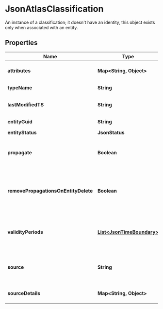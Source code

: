 

# JsonAtlasClassification

An instance of a classification; it doesn't have an identity, this object exists only when associated with an entity.
## Properties

Name | Type | Description | Notes
------------ | ------------- | ------------- | -------------
**attributes** | **Map&lt;String, Object&gt;** | The attributes of the struct. |  [optional]
**typeName** | **String** | The name of the type. |  [optional]
**lastModifiedTS** | **String** | ETag for concurrency control. |  [optional]
**entityGuid** | **String** | The GUID of the entity. |  [optional]
**entityStatus** | **JsonStatus** |  |  [optional]
**propagate** | **Boolean** | Determines if the classification will be propagated. |  [optional]
**removePropagationsOnEntityDelete** | **Boolean** | Determines if propagations will be removed on entity deletion. |  [optional]
**validityPeriods** | [**List&lt;JsonTimeBoundary&gt;**](JsonTimeBoundary.md) | An array of time boundaries indicating validity periods. |  [optional]
**source** | **String** | indicate the source who create the classification detail |  [optional]
**sourceDetails** | **Map&lt;String, Object&gt;** | more detail on source information |  [optional]



